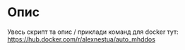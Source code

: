 # Опис
  
Увесь скрипт та опис / приклади команд для docker тут: https://hub.docker.com/r/alexnestua/auto_mhddos
